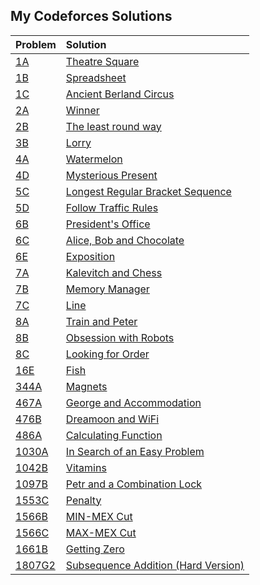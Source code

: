 ## My Codeforces Solutions
| Problem | Solution |
|:--|:--|
| [1A](https://codeforces.com/problemset/problem/1/A) | [Theatre Square](src/1A.cpp) |
| [1B](https://codeforces.com/problemset/problem/1/B) | [Spreadsheet](src/1B.cpp) |
| [1C](https://codeforces.com/problemset/problem/1/C) | [Ancient Berland Circus](src/1C.cpp) |
| [2A](https://codeforces.com/problemset/problem/2/A) | [Winner](src/2A.cpp) |
| [2B](https://codeforces.com/problemset/problem/2/B) | [The least round way](src/2B.cpp) |
| [3B](https://codeforces.com/problemset/problem/3/B) | [Lorry](src/3B.cpp) |
| [4A](https://codeforces.com/problemset/problem/4/A) | [Watermelon](src/4A.cpp) |
| [4D](https://codeforces.com/problemset/problem/4/D) | [Mysterious Present](src/4D.cpp) |
| [5C](https://codeforces.com/problemset/problem/5/C) | [Longest Regular Bracket Sequence](src/5C.cpp) |
| [5D](https://codeforces.com/problemset/problem/5/D) | [Follow Traffic Rules](src/5D.cpp) |
| [6B](https://codeforces.com/problemset/problem/6/B) | [President's Office](src/6B.cpp) |
| [6C](https://codeforces.com/problemset/problem/6/C) | [Alice, Bob and Chocolate](src/6C.cpp) |
| [6E](https://codeforces.com/problemset/problem/6/E) | [Exposition](src/6E.cpp) |
| [7A](https://codeforces.com/problemset/problem/7/A) | [Kalevitch and Chess](src/7A.cpp) |
| [7B](https://codeforces.com/problemset/problem/7/B) | [Memory Manager](src/7B.cpp) |
| [7C](https://codeforces.com/problemset/problem/7/C) | [Line](src/7C.cpp) |
| [8A](https://codeforces.com/problemset/problem/8/A) | [Train and Peter](src/8A.cpp) |
| [8B](https://codeforces.com/problemset/problem/8/B) | [Obsession with Robots](src/8B.cpp) |
| [8C](https://codeforces.com/problemset/problem/8/C) | [Looking for Order](src/8C.cpp) |
| [16E](https://codeforces.com/problemset/problem/16/E) | [Fish](src/16E.cpp) |
| [344A](https://codeforces.com/problemset/problem/344/A) | [Magnets](src/344A.cpp) |
| [467A](https://codeforces.com/problemset/problem/467/A) | [George and Accommodation](src/467A.cpp) |
| [476B](https://codeforces.com/problemset/problem/476/B) | [Dreamoon and WiFi](src/476B.cpp) |
| [486A](https://codeforces.com/problemset/problem/486/A) | [Calculating Function](src/486A.cpp) |
| [1030A](https://codeforces.com/problemset/problem/1030/A) | [In Search of an Easy Problem](src/1030A.cpp) |
| [1042B](https://codeforces.com/problemset/problem/1042/B) | [Vitamins](src/1042B.cpp) |
| [1097B](https://codeforces.com/problemset/problem/1097/B) | [Petr and a Combination Lock](src/1097B.cpp) |
| [1553C](https://codeforces.com/problemset/problem/1553/C) | [Penalty](src/1553C.cpp) |
| [1566B](https://codeforces.com/problemset/problem/1566/B) | [MIN-MEX Cut](src/1566B.cpp) |
| [1566C](https://codeforces.com/problemset/problem/1566/C) | [MAX-MEX Cut](src/1566C.cpp) |
| [1661B](https://codeforces.com/problemset/problem/1661/B) | [Getting Zero](src/1661B.cpp) |
| [1807G2](https://codeforces.com/problemset/problem/1807/G2) | [Subsequence Addition (Hard Version)](src/1807G2.cpp) |


